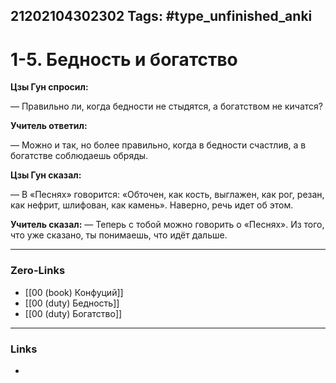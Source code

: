 21202104302302
Tags: #type_unfinished_anki 
---
# 1-5. Бедность и богатство

**Цзы Гун спросил:**

 — Правильно ли, когда бедности не стыдятся, а богатством не кичатся? 

**Учитель ответил:** 

 — Можно и так, но более правильно, когда в бедности счастлив, а в богатстве соблюдаешь обряды. 

**Цзы Гун сказал:**

 — В «Песнях» говорится: «Обточен, как кость, выглажен, как рог, резан, как нефрит, шлифован, как камень». Наверно, речь идет об этом.

**Учитель сказал:**
 — Теперь с тобой можно говорить о «Песнях». Из того, что уже сказано, ты понимаешь, что идёт дальше.

---
### Zero-Links
- [[00 (book) Конфуций]]
- [[00 (duty) Бедность]]
- [[00 (duty) Богатство]]
---
### Links
-